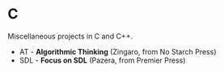 # C
Miscellaneous projects in C and C++.

* AT - __Algorithmic Thinking__ (Zingaro, from No Starch Press)
* SDL - __Focus on SDL__ (Pazera, from Premier Press)
